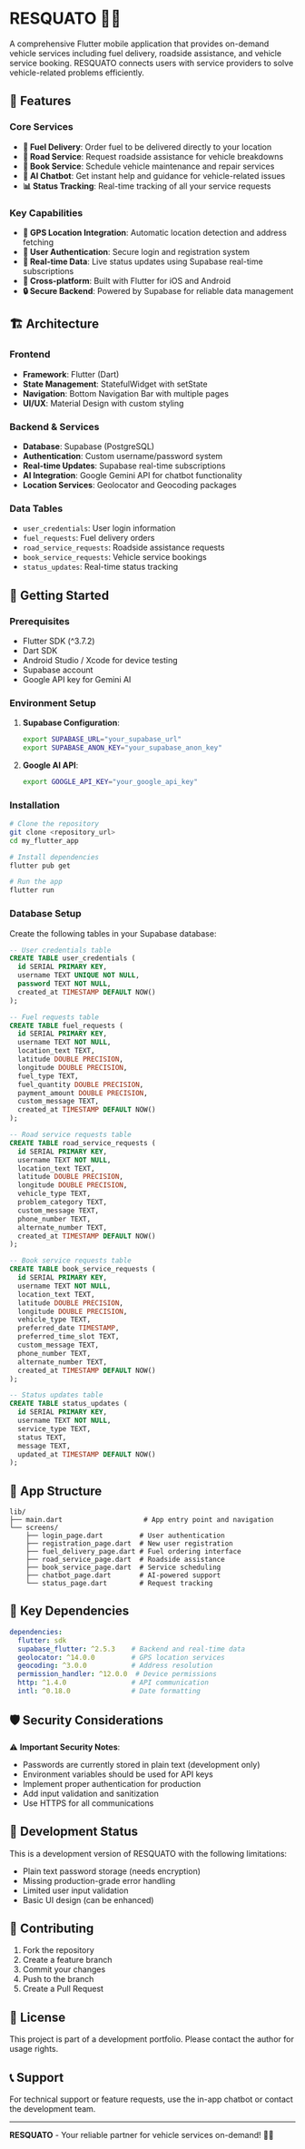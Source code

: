 # RESQUATO 🚗⛽

A comprehensive Flutter mobile application that provides on-demand vehicle services including fuel delivery, roadside assistance, and vehicle service booking. RESQUATO connects users with service providers to solve vehicle-related problems efficiently.

## 🌟 Features

### Core Services
- **🛞 Fuel Delivery**: Order fuel to be delivered directly to your location
- **🔧 Road Service**: Request roadside assistance for vehicle breakdowns
- **📅 Book Service**: Schedule vehicle maintenance and repair services
- **🤖 AI Chatbot**: Get instant help and guidance for vehicle-related issues
- **📊 Status Tracking**: Real-time tracking of all your service requests

### Key Capabilities
- **📍 GPS Location Integration**: Automatic location detection and address fetching
- **👤 User Authentication**: Secure login and registration system
- **💾 Real-time Data**: Live status updates using Supabase real-time subscriptions
- **📱 Cross-platform**: Built with Flutter for iOS and Android
- **🔒 Secure Backend**: Powered by Supabase for reliable data management

## 🏗️ Architecture

### Frontend
- **Framework**: Flutter (Dart)
- **State Management**: StatefulWidget with setState
- **Navigation**: Bottom Navigation Bar with multiple pages
- **UI/UX**: Material Design with custom styling

### Backend & Services
- **Database**: Supabase (PostgreSQL)
- **Authentication**: Custom username/password system
- **Real-time Updates**: Supabase real-time subscriptions
- **AI Integration**: Google Gemini API for chatbot functionality
- **Location Services**: Geolocator and Geocoding packages

### Data Tables
- `user_credentials`: User login information
- `fuel_requests`: Fuel delivery orders
- `road_service_requests`: Roadside assistance requests
- `book_service_requests`: Vehicle service bookings
- `status_updates`: Real-time status tracking

## 🚀 Getting Started

### Prerequisites
- Flutter SDK (^3.7.2)
- Dart SDK
- Android Studio / Xcode for device testing
- Supabase account
- Google API key for Gemini AI

### Environment Setup
1. **Supabase Configuration**:
   ```bash
   export SUPABASE_URL="your_supabase_url"
   export SUPABASE_ANON_KEY="your_supabase_anon_key"
   ```

2. **Google AI API**:
   ```bash
   export GOOGLE_API_KEY="your_google_api_key"
   ```

### Installation
```bash
# Clone the repository
git clone <repository_url>
cd my_flutter_app

# Install dependencies
flutter pub get

# Run the app
flutter run
```

### Database Setup
Create the following tables in your Supabase database:

```sql
-- User credentials table
CREATE TABLE user_credentials (
  id SERIAL PRIMARY KEY,
  username TEXT UNIQUE NOT NULL,
  password TEXT NOT NULL,
  created_at TIMESTAMP DEFAULT NOW()
);

-- Fuel requests table
CREATE TABLE fuel_requests (
  id SERIAL PRIMARY KEY,
  username TEXT NOT NULL,
  location_text TEXT,
  latitude DOUBLE PRECISION,
  longitude DOUBLE PRECISION,
  fuel_type TEXT,
  fuel_quantity DOUBLE PRECISION,
  payment_amount DOUBLE PRECISION,
  custom_message TEXT,
  created_at TIMESTAMP DEFAULT NOW()
);

-- Road service requests table
CREATE TABLE road_service_requests (
  id SERIAL PRIMARY KEY,
  username TEXT NOT NULL,
  location_text TEXT,
  latitude DOUBLE PRECISION,
  longitude DOUBLE PRECISION,
  vehicle_type TEXT,
  problem_category TEXT,
  custom_message TEXT,
  phone_number TEXT,
  alternate_number TEXT,
  created_at TIMESTAMP DEFAULT NOW()
);

-- Book service requests table
CREATE TABLE book_service_requests (
  id SERIAL PRIMARY KEY,
  username TEXT NOT NULL,
  location_text TEXT,
  latitude DOUBLE PRECISION,
  longitude DOUBLE PRECISION,
  vehicle_type TEXT,
  preferred_date TIMESTAMP,
  preferred_time_slot TEXT,
  custom_message TEXT,
  phone_number TEXT,
  alternate_number TEXT,
  created_at TIMESTAMP DEFAULT NOW()
);

-- Status updates table
CREATE TABLE status_updates (
  id SERIAL PRIMARY KEY,
  username TEXT NOT NULL,
  service_type TEXT,
  status TEXT,
  message TEXT,
  updated_at TIMESTAMP DEFAULT NOW()
);
```

## 📱 App Structure

```
lib/
├── main.dart                    # App entry point and navigation
└── screens/
    ├── login_page.dart         # User authentication
    ├── registration_page.dart  # New user registration
    ├── fuel_delivery_page.dart # Fuel ordering interface
    ├── road_service_page.dart  # Roadside assistance
    ├── book_service_page.dart  # Service scheduling
    ├── chatbot_page.dart       # AI-powered support
    └── status_page.dart        # Request tracking
```

## 🔧 Key Dependencies

```yaml
dependencies:
  flutter: sdk
  supabase_flutter: ^2.5.3    # Backend and real-time data
  geolocator: ^14.0.0         # GPS location services
  geocoding: ^3.0.0           # Address resolution
  permission_handler: ^12.0.0  # Device permissions
  http: ^1.4.0                # API communication
  intl: ^0.18.0               # Date formatting
```

## 🛡️ Security Considerations

⚠️ **Important Security Notes**:
- Passwords are currently stored in plain text (development only)
- Environment variables should be used for API keys
- Implement proper authentication for production
- Add input validation and sanitization
- Use HTTPS for all communications

## 🚧 Development Status

This is a development version of RESQUATO with the following limitations:
- Plain text password storage (needs encryption)
- Missing production-grade error handling
- Limited user input validation
- Basic UI design (can be enhanced)

## 🤝 Contributing

1. Fork the repository
2. Create a feature branch
3. Commit your changes
4. Push to the branch
5. Create a Pull Request

## 📄 License

This project is part of a development portfolio. Please contact the author for usage rights.

## 📞 Support

For technical support or feature requests, use the in-app chatbot or contact the development team.

---

**RESQUATO** - Your reliable partner for vehicle services on-demand! 🚗💨

